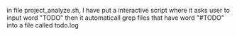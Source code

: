 in file project_analyze.sh, I have put a interactive script where it asks user to input word "TODO" then it automaticall grep files that have word "#TODO" into a file
called todo.log
